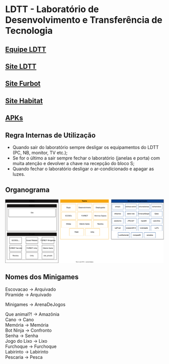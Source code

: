 # LDTT - Laboratório de Desenvolvimento e Transferência de Tecnologia

## [Equipe LDTT](./Histórico%20das%20Equipes/)  

## [Site LDTT](http://ldttweb.furb.br/ldtt/)  

## [Site Furbot](https://furbotldtt.wixsite.com/my-site-1)  

## [Site Habitat](https://www.furb.br/Habitat)

## [APKs](https://drive.google.com/drive/folders/1fSPLd9Pn71gNQ7FQ6ZIunvArKg2a4u0W?usp=sharing)  

## Regra Internas de Utilização

- Quando sair do laboratório sempre desligar os equipamentos do LDTT (PC, NB, monitor, TV etc.);  
- Se for o último a sair sempre fechar o laboratório (janelas e porta) com muita atenção e devolver a chave na recepção do bloco S;  
- Quando fechar o laboratório desligar o ar-condicionado e apagar as luzes.  

## Organograma

![Alt text](organograma.drawio.svg)

## Nomes dos Minigames

Escovacao    -> Arquivado  
Piramide     -> Arquivado  

Minigames    -> ArenaDeJogos  

Que animal?! -> Amazônia  
Cano         -> Cano  
Memória      -> Memória  
Bot Ninja    -> Confronto  
Senha        -> Senha  
Jogo do Lixo -> Lixo  
Furchoque    -> Furchoque  
Labirinto    -> Labirinto  
Pescaria     -> Pesca  
